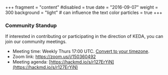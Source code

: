 +++
fragment = "content"
#disabled = true
date = "2016-09-07"
weight = 300
background = "light" # can influence the text color
particles = true
+++

### Community Standup
If interested in contributing or participating in the direction of KEDA, you can join our community meetings.

* Meeting time: Weekly Thurs 17:00 UTC. [Convert to your timezone](https://www.thetimezoneconverter.com/?t=17:00&tz=UTC).
* Zoom link: [https://zoom.us/j/150360492 ](https://zoom.us/j/150360492 )
* Meeting agenda: [https://hackmd.io/s/r127ErYiN](https://hackmd.io/s/r127ErYiN)
